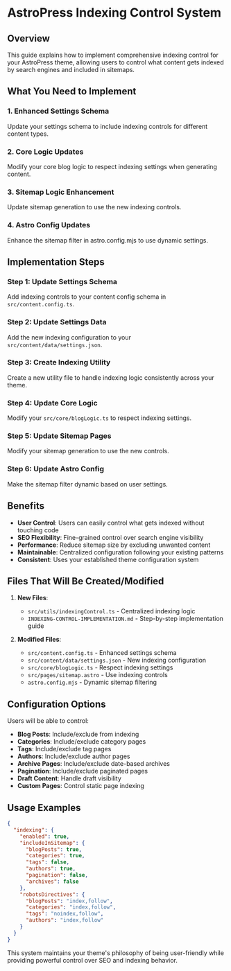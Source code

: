 # AstroPress Indexing Control System

## Overview
This guide explains how to implement comprehensive indexing control for your AstroPress theme, allowing users to control what content gets indexed by search engines and included in sitemaps.

## What You Need to Implement

### 1. Enhanced Settings Schema
Update your settings schema to include indexing controls for different content types.

### 2. Core Logic Updates
Modify your core blog logic to respect indexing settings when generating content.

### 3. Sitemap Logic Enhancement
Update sitemap generation to use the new indexing controls.

### 4. Astro Config Updates
Enhance the sitemap filter in astro.config.mjs to use dynamic settings.

## Implementation Steps

### Step 1: Update Settings Schema
Add indexing controls to your content config schema in `src/content.config.ts`.

### Step 2: Update Settings Data
Add the new indexing configuration to your `src/content/data/settings.json`.

### Step 3: Create Indexing Utility
Create a new utility file to handle indexing logic consistently across your theme.

### Step 4: Update Core Logic
Modify your `src/core/blogLogic.ts` to respect indexing settings.

### Step 5: Update Sitemap Pages
Modify your sitemap generation to use the new controls.

### Step 6: Update Astro Config
Make the sitemap filter dynamic based on user settings.

## Benefits

- **User Control**: Users can easily control what gets indexed without touching code
- **SEO Flexibility**: Fine-grained control over search engine visibility
- **Performance**: Reduce sitemap size by excluding unwanted content
- **Maintainable**: Centralized configuration following your existing patterns
- **Consistent**: Uses your established theme configuration system

## Files That Will Be Created/Modified

1. **New Files**:
   - `src/utils/indexingControl.ts` - Centralized indexing logic
   - `INDEXING-CONTROL-IMPLEMENTATION.md` - Step-by-step implementation guide

2. **Modified Files**:
   - `src/content.config.ts` - Enhanced settings schema
   - `src/content/data/settings.json` - New indexing configuration
   - `src/core/blogLogic.ts` - Respect indexing settings
   - `src/pages/sitemap.astro` - Use indexing controls
   - `astro.config.mjs` - Dynamic sitemap filtering

## Configuration Options

Users will be able to control:

- **Blog Posts**: Include/exclude from indexing
- **Categories**: Include/exclude category pages
- **Tags**: Include/exclude tag pages  
- **Authors**: Include/exclude author pages
- **Archive Pages**: Include/exclude date-based archives
- **Pagination**: Include/exclude paginated pages
- **Draft Content**: Handle draft visibility
- **Custom Pages**: Control static page indexing

## Usage Examples

```json
{
  "indexing": {
    "enabled": true,
    "includeInSitemap": {
      "blogPosts": true,
      "categories": true,
      "tags": false,
      "authors": true,
      "pagination": false,
      "archives": false
    },
    "robotsDirectives": {
      "blogPosts": "index,follow",
      "categories": "index,follow", 
      "tags": "noindex,follow",
      "authors": "index,follow"
    }
  }
}
```

This system maintains your theme's philosophy of being user-friendly while providing powerful control over SEO and indexing behavior.